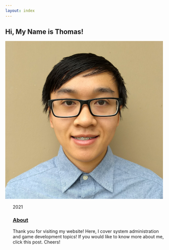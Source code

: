 ```yaml
---
layout: index
---
```


<h2>Hi, My Name is Thomas!</h2>

<div class="post-ctn">
    <div>
        <a href="{{ '/about' | prepend: site.baseurl }}" class="img-ctn post-image">
            <div class="img-wrap">
                <img src="/images/profile-small.jpg" alt="about">
            </div>
        </a>
    </div>
    <ul class="post-list">
        <time>2021</time>
        <h3><a href="{{ '/about' | prepend: site.baseurl }}">About</a></h3>
        <p>Thank you for visiting my website! Here, I cover system administration and game development topics! If you would like to know more about me, click this post. Cheers!</p>
    </ul>
</div>
